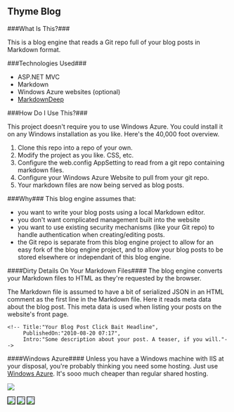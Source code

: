 Thyme Blog
---------------

###What Is This?###

This is a blog engine that reads a Git repo full of your blog posts in Markdown format.

###Technologies Used###

* ASP.NET MVC
* Markdown
* Windows Azure websites (optional)
* [MarkdownDeep](http://www.toptensoftware.com/markdowndeep/features)

###How Do I Use This?###

This project doesn't require you to use Windows Azure. You could install it on any Windows installation as you like. Here's the 40,000 foot overview.

1. Clone this repo into a repo of your own.
1. Modify the project as you like. CSS, etc.
1. Configure the web.config AppSetting to read from a git repo containing markdown files.
1. Configure your Windows Azure Website to pull from your git repo.
1. Your markdown files are now being served as blog posts. 

###Why###
This blog engine assumes that:

* you want to write your blog posts using a local Markdown editor.
* you don't want complicated management built into the website
* you want to use existing security mechanisms (like your Git repo) to handle authentication when creating/editing posts.
* the Git repo is separate from this blog engine project to allow for an easy fork of the blog engine project, and to allow your blog posts to be stored elsewhere or independant of this blog engine. 

 

####Dirty Details On Your Markdown Files####
The blog engine converts your Markdown files to HTML as they're requested by the browser.

The Markdown file is assumed to have a bit of serialized JSON in an HTML comment as the first line in the Markdown file. Here it reads meta data about the blog post. This meta data is used when listing your posts on the website's front page.

    <!-- Title:"Your Blog Post Click Bait Headline",
         PublishedOn:"2010-08-20 07:17", 
         Intro:"Some description about your post. A teaser, if you will."-->

####Windows Azure####
Unless you have a Windows machine with IIS at your disposal, you're probably thinking you need some hosting. Just use [Windows Azure](http://www.windowsazure.com/en-us/pricing/free-trial/). It's sooo much cheaper than regular shared hosting.

![](http://i.imgur.com/0mtNlWa.png)

<img src="http://i.imgur.com/bNyHELF.png" style="border:1px solid black"  >
 
<img src="http://i.imgur.com/SohJzlF.png" style="border:1px solid black"  >

<img src="http://i.imgur.com/EKXP4qm.png" style="border:1px solid black"  >

